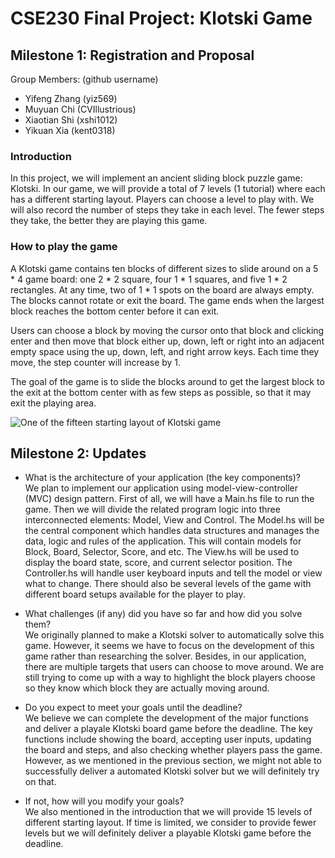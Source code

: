 # CSE230 Final Project: Klotski Game

## Milestone 1: Registration and Proposal

Group Members: (github username)

- Yifeng Zhang (yiz569)
- Muyuan Chi (CVIllustrious)
- Xiaotian Shi (xshi1012)
- Yikuan Xia (kent0318)

### Introduction

In this project, we will implement an ancient sliding block puzzle game: Klotski.
In our game, we will provide a total of 7 levels (1 tutorial) where each has a 
different starting layout. Players can choose a level to play with. We will also 
record the number of steps they take in each level. The fewer steps they take, 
the better they are playing this game.

### How to play the game

A Klotski game contains ten blocks of different sizes to slide around on a
5 * 4 game board: one 2 * 2 square, four 1 * 1 squares, and five
1 * 2 rectangles. At any time, two of 1 * 1 spots on the board are
always empty. The blocks cannot rotate or exit the board. The game ends when the
largest block reaches the bottom center before it can exit.

Users can choose a block by moving the cursor onto that block and clicking enter
and then move that block either up, down, left or right into an adjacent empty
space using the up, down, left, and right arrow keys. Each time they move, the
step counter will increase by 1.

The goal of the game is to slide the blocks around to get the largest block
to the exit at the bottom center with as few steps as possible, so that it may
exit the playing area.

![One of the fifteen starting layout of Klotski game](https://i.imgur.com/4b1M0yu.png)

## Milestone 2: Updates

- What is the architecture of your application (the key components)?\
  We plan to implement our application using model-view-controller (MVC) design
  pattern. First of all, we will have a Main.hs file to run the game. Then we
  will divide the related program logic into three interconnected elements: Model,
  View and Control. The Model.hs will be the central component which handles data
  structures and manages the data, logic and rules of the application. This will 
  contain models for Block, Board, Selector, Score, and etc. The View.hs
  will be used to display the board state, score, and current selector position. 
  The Controller.hs will handle user keyboard inputs and tell the model or view 
  what to change. There should also be several levels of the game with different
  board setups available for the player to play.

- What challenges (if any) did you have so far and how did you solve them?\
  We originally planned to make a Klotski solver to automatically solve this game.
  However, it seems we have to focus on the development of this game rather than
  researching the solver. Besides, in our application, there are multiple targets
  that users can choose to move around. We are still trying to come up with a way
  to highlight the block players choose so they know which block they are actually
  moving around.

- Do you expect to meet your goals until the deadline?\
  We believe we can complete the development of the major functions and deliver a
  playale Klotski board game before the deadline. The key functions include showing
  the board, accepting user inputs, updating the board and steps, and also checking
  whether players pass the game. However, as we mentioned in the previous section,
  we might not able to successfully deliver a automated Klotski solver but we will
  definitely try on that.

- If not, how will you modify your goals?\
  We also mentioned in the introduction that we will provide 15 levels of different
  starting layout. If time is limited, we consider to provide fewer levels but we
  will definitely deliver a playable Klotski game before the deadline.
